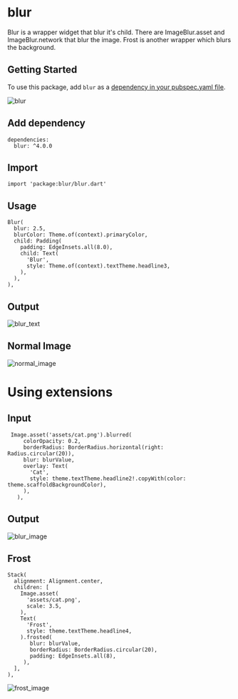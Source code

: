 # blur

Blur is a wrapper widget that blur it's child. There are ImageBlur.asset and ImageBlur.network that blur the image. Frost is another wrapper which blurs the background.


## Getting Started

To use this package, add `blur` as a [dependency in your pubspec.yaml file](https://flutter.io/platform-plugins/).

![blur](https://user-images.githubusercontent.com/32562337/97818610-64cb9580-1cc9-11eb-8882-a60b4c9eff88.gif)

## Add dependency
```
dependencies:
  blur: ^4.0.0
```

## Import
```
import 'package:blur/blur.dart'
```

## Usage
```
Blur(
  blur: 2.5,
  blurColor: Theme.of(context).primaryColor,
  child: Padding(
    padding: EdgeInsets.all(8.0),
    child: Text(
      'Blur',
      style: Theme.of(context).textTheme.headline3,
    ),
  ),
),
```

## Output
![blur_text](https://user-images.githubusercontent.com/32562337/97818466-955eff80-1cc8-11eb-8c3b-dcb86ffafcfe.jpg)

## Normal Image
![normal_image](https://user-images.githubusercontent.com/32562337/97818479-aad42980-1cc8-11eb-8f89-28bc8ac3fd14.jpg)

# Using extensions

## Input
```
 Image.asset('assets/cat.png').blurred(
     colorOpacity: 0.2,
     borderRadius: BorderRadius.horizontal(right: Radius.circular(20)),
     blur: blurValue,
     overlay: Text(
       'Cat',
       style: theme.textTheme.headline2!.copyWith(color: theme.scaffoldBackgroundColor),
     ),
   ),
```

## Output
![blur_image](https://user-images.githubusercontent.com/32562337/97818490-b6275500-1cc8-11eb-8d8a-e68eeec64f92.jpg)

## Frost
```
Stack(
  alignment: Alignment.center,
  children: [
    Image.asset(
      'assets/cat.png',
      scale: 3.5,
    ),
    Text(
      'Frost',
      style: theme.textTheme.headline4,
    ).frosted(
       blur: blurValue,
       borderRadius: BorderRadius.circular(20),
       padding: EdgeInsets.all(8),
     ),
  ],
),
```
![frost_image](https://user-images.githubusercontent.com/32562337/97818496-c17a8080-1cc8-11eb-9848-c87b96e67498.jpg)
